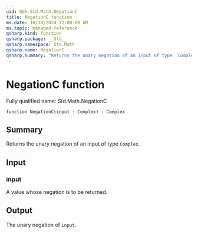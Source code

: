 ```yaml
---
uid: Qdk.Std.Math.NegationC
title: NegationC function
ms.date: 10/30/2024 12:00:00 AM
ms.topic: managed-reference
qsharp.kind: function
qsharp.package: __Std__
qsharp.namespace: Std.Math
qsharp.name: NegationC
qsharp.summary: "Returns the unary negation of an input of type `Complex`."
---
```


# NegationC function

Fully qualified name: Std.Math.NegationC

```qsharp
function NegationC(input : Complex) : Complex
```

## Summary
Returns the unary negation of an input of type `Complex`.

## Input
### input
A value whose negation is to be returned.

## Output
The unary negation of `input`.
